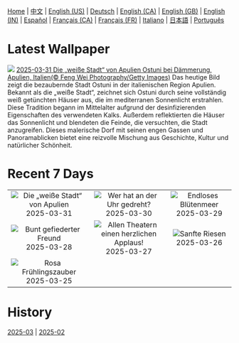 [Home](../README.md) | [中文](zh-CN.md) | [English (US)](en-US.md) | [Deutsch](de-DE.md) | [English (CA)](en-CA.md) | [English (GB)](en-GB.md) | [English (IN)](en-IN.md) | [Español](es-ES.md) | [Français (CA)](fr-CA.md) | [Français (FR)](fr-FR.md) | [Italiano](it-IT.md) | [日本語](ja-JP.md) | [Português](pt-BR.md)

# Latest Wallpaper
![](https://www.bing.com/th?id=OHR.ItalyOstuni_DE-DE7873606461_UHD.jpg)
[2025-03-31 Die „weiße Stadt“ von Apulien Ostuni bei Dämmerung, Apulien, Italien(© Feng Wei Photography/Getty Images)](https://www.bing.com/th?id=OHR.ItalyOstuni_DE-DE7873606461_UHD.jpg)
Das heutige Bild zeigt die bezaubernde Stadt Ostuni in der italienischen Region Apulien. Bekannt als die „weiße Stadt“, zeichnet sich Ostuni durch seine vollständig weiß getünchten Häuser aus, die im mediterranen Sonnenlicht erstrahlen. Diese Tradition begann im Mittelalter aufgrund der desinfizierenden Eigenschaften des verwendeten Kalks. Außerdem reflektierten die Häuser das Sonnenlicht und blendeten die Feinde, die versuchten, die Stadt anzugreifen. Dieses malerische Dorf mit seinen engen Gassen und Panoramablicken bietet eine reizvolle Mischung aus Geschichte, Kultur und natürlicher Schönheit.

# Recent 7 Days
|  |  |  |
|:---:|:---:|:---:|
| ![](https://www.bing.com/th?id=OHR.ItalyOstuni_DE-DE7873606461_400x240.jpg "Die „weiße Stadt“ von Apulien") 2025-03-31 | ![](https://www.bing.com/th?id=OHR.AtheneNoctuaGermany_DE-DE4640297200_400x240.jpg "Wer hat an der Uhr gedreht?") 2025-03-30 | ![](https://www.bing.com/th?id=OHR.CarrizoBloom_DE-DE4724342753_400x240.jpg "Endloses Blütenmeer") 2025-03-29 |
| ![](https://www.bing.com/th?id=OHR.NestingMonarch_DE-DE4342475181_400x240.jpg "Bunt gefiederter Freund") 2025-03-28 | ![](https://www.bing.com/th?id=OHR.OdeonAthens_DE-DE3749163988_400x240.jpg "Allen Theatern einen herzlichen Applaus!") 2025-03-27 | ![](https://www.bing.com/th?id=OHR.CrystalManatee_DE-DE8276334869_400x240.jpg "Sanfte Riesen") 2025-03-26 |
| ![](https://www.bing.com/th?id=OHR.AlsterLakeCherry_DE-DE3454488264_400x240.jpg "Rosa Frühlingszauber") 2025-03-25 |  |  |

# History
[2025-03](../archives/wallpaper/de-DE/w_2025_03.md) | [2025-02](../archives/wallpaper/de-DE/w_2025_02.md)
